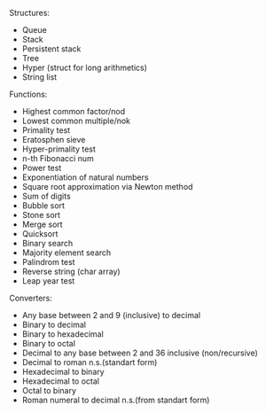 Structures:  
- Queue
- Stack
- Persistent stack
- Tree
- Hyper (struct for long arithmetics)
- String list

Functions:
- Highest common factor/nod
- Lowest common multiple/nok
- Primality test
- Eratosphen sieve
- Hyper-primality test
- n-th Fibonacci num
- Power test
- Exponentiation of natural numbers
- Square root approximation via Newton method
- Sum of digits
- Bubble sort
- Stone sort
- Merge sort
- Quicksort
- Binary search
- Majority element search
- Palindrom test
- Reverse string (char array)
- Leap year test

Converters:
- Any base between 2 and 9 (inclusive) to decimal
- Binary to decimal
- Binary to hexadecimal
- Binary to octal
- Decimal to any base between 2 and 36 inclusive (non/recursive)
- Decimal to roman n.s.(standart form)
- Hexadecimal to binary
- Hexadecimal to octal
- Octal to binary
- Roman numeral to decimal n.s.(from standart form)
